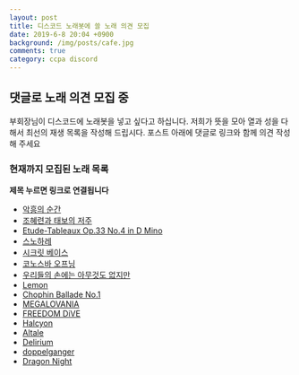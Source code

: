 ```yaml
--- 
layout: post
title: 디스코드 노래봇에 쓸 노래 의견 모집
date: 2019-6-8 20:04 +0900
background: /img/posts/cafe.jpg
comments: true
category: ccpa discord
--- 
```


## 댓글로 노래 의견 모집 중
부회장님이 디스코드에 노래봇을 넣고 싶다고 하십니다. 저희가 뜻을 모아 열과 성을 다해서 최선의 재생 목록을 작성해 드립시다. 포스트 아래에 댓글로 링크와 함께 의견 작성해 주세요

### 현재까지 모집된 노래 목록
**제목 누르면 링크로 연결됩니다**
* [악흥의 순간](https://youtu.be/e-k3QB3fjLk)
* [조혜련과 태보의 저주](https://youtu.be/oIa3BFBHJFI)
* [Etude-Tableaux Op.33 No.4 in D Mino](https://youtu.be/rQG8IeClBkw)
* [스노하레](https://youtu.be/UejKrg9VAJA)
* [시크릿 베이스](https://youtu.be/9rLMvRwpGX8)
* [코노스바 오프닝](https://youtu.be/7_R2SeFdNqc)
* [우리들의 손에는 아무것도 없지만](https://youtu.be/8Zlmya97_Io)
* [Lemon](https://youtu.be/SX_ViT4Ra7k)
* [Chophin Ballade No.1](https://youtu.be/Ce8p0VcTbuA)
* [MEGALOVANIA](https://youtu.be/wDgQdr8ZkTw)
* [FREEDOM DiVE](https://youtu.be/OI3C9qQlb1U)
* [Halcyon](https://youtu.be/KgZOITzM05c)
* [Altale](https://youtu.be/ikr59Iplnlo)
* [Delirium](https://youtu.be/8mp3gNFN61Y)
* [doppelganger](https://youtu.be/Xx3QSxV4ZKQ)
* [Dragon Night](https://www.youtube.com/watch?v=zENTril6suQ)
